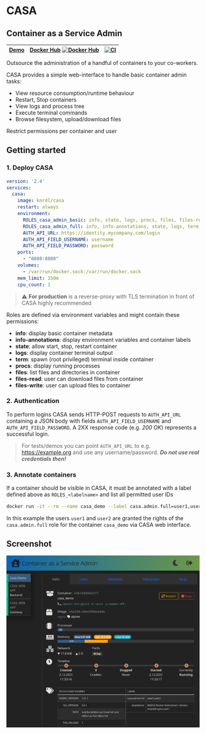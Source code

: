 # CASA

## Container as a Service Admin

| [Demo](https://knrdl.github.io/casa/)  | [Docker Hub](https://hub.docker.com/r/knrdl/casa) [![Docker Hub](https://img.shields.io/docker/pulls/knrdl/casa.svg?logo=docker&style=popout-square)](https://hub.docker.com/r/knrdl/casa) | [![CI](https://github.com/knrdl/casa/actions/workflows/docker-image.yml/badge.svg)](https://github.com/knrdl/casa/actions/workflows/docker-image.yml)
| ----------- | ----------- | ----------- |

Outsource the administration of a handful of containers to your co-workers.

CASA provides a simple web-interface to handle basic container admin tasks:

* View resource consumption/runtime behaviour
* Restart, Stop containers
* View logs and process tree
* Execute terminal commands
* Browse filesystem, upload/download files

Restrict permissions per container and user

## Getting started

### 1. Deploy CASA

```yaml
version: '2.4'
services:
  casa:
    image: knrdl/casa
    restart: always
    environment:
      ROLES_casa_admin_basic: info, state, logs, procs, files, files-read
      ROLES_casa_admin_full: info, info-annotations, state, logs, term, procs, files, files-read, files-write
      AUTH_API_URL: https://identity.mycompany.com/login
      AUTH_API_FIELD_USERNAME: username
      AUTH_API_FIELD_PASSWORD: password
    ports:
      - "8080:8080"
    volumes:
      - /var/run/docker.sock:/var/run/docker.sock
    mem_limit: 150m
    cpu_count: 1
```

> :warning: **For production** is a reverse-proxy with TLS termination in front of CASA highly recommended

Roles are defined via environment variables and might contain these permissions:

* **info**: display basic container metadata
* **info-annotations**: display environment variables and container labels
* **state**: allow start, stop, restart container
* **logs**: display container terminal output
* **term**: spawn (root privileged) terminal inside container
* **procs**: display running processes
* **files**: list files and directories in container
* **files-read**: user can download files from container
* **files-write**: user can upload files to container

### 2. Authentication

To perform logins CASA sends HTTP-POST requests to `AUTH_API_URL` containing a JSON body with
fields `AUTH_API_FIELD_USERNAME` and `AUTH_API_FIELD_PASSWORD`. A 2XX response code (e.g. *200 OK*) represents a
successful login.

> For tests/demos you can point `AUTH_API_URL` to e.g. https://example.org and use any username/password. ***Do not use real credentials then!***

### 3. Annotate containers

If a container should be visible in CASA, it must be annotated with a label defined above as `ROLES_<labelname>` and
list all permitted user IDs

```bash
docker run -it --rm --name casa_demo --label casa.admin.full=user1,user2 nginx:alpine
```

In this example the users `user1` and `user2` are granted the rights of the `casa.admin.full` role for the
container `casa_demo` via CASA web interface.

## Screenshot

![Screenshot](screenshot.png)
